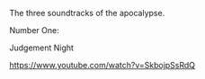 The three soundtracks of the apocalypse.

Number One:

Judgement Night

https://www.youtube.com/watch?v=SkbojpSsRdQ